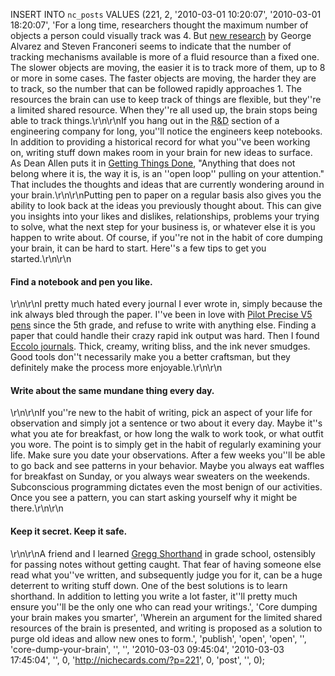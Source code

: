 <!--
title:
created:
updated:
slug:
tags:
-->
INSERT INTO `nc_posts` VALUES (221, 2, '2010-03-01 10:20:07', '2010-03-01 
18:20:07', 'For a long time, researchers thought the maximum number of objects 
a person could visually track was 4. But <a 
href="http://journalofvision.org/7/13/14/article.aspx" title="Article from the 
Journal of Vision about tracking objects.">new research</a> by George Alvarez 
and Steven Franconeri seems to indicate that the number of tracking mechanisms 
available is more of a fluid resource than a fixed one. The slower objects are 
moving, the easier it is to track more of them, up to 8 or more in some cases. 
The faster objects are moving, the harder they are to track, so the number that 
can be followed rapidly approaches 1. The resources the brain can use to keep 
track of things are flexible, but they''re a limited shared resource. When 
they''re all used up, the brain stops being able to track things.\r\n\r\nIf you 
hang out in the <abbr title="Research and Development">R&D</abbr> section of a 
engineering company for long, you''ll notice the engineers keep notebooks. In 
addition to providing a historical record for what you''ve been working on, 
writing stuff down makes room in your brain for new ideas to surface. As Dean 
Allen puts it in <a 
href="http://amazon.com/Getting-Things-Done-Stress-Free-Productivity/dp/01420002
80/" title="Buy &#8220;Getting Things Done&#8221; on Amazon.">Getting Things 
Done</a>, "Anything that does not belong where it is, the way it is, is an 
''open loop'' pulling on your attention." That includes the thoughts and ideas 
that are currently wondering around in your brain.\r\n\r\nPutting pen to paper 
on a regular basis also gives you the ability to look back at the ideas you 
previously thought about. This can give you insights into your likes and 
dislikes, relationships, problems your trying to solve, what the next step for 
your business is, or whatever else it is you happen to write about. Of course, 
if you''re not in the habit of core dumping your brain, it can be hard to 
start. Here''s a few tips to get you started.\r\n\r\n<h4>Find a notebook and 
pen you like.</h4>\r\n\r\nI pretty much hated every journal I ever wrote in, 
simply because the ink always bled through the paper. I''ve been in love with 
<a href="http://pilotpen.us/products/rollingball/#anchor_preciseV" 
title="Smooth, fluid, pens available in a variety of colors.">Pilot Precise V5 
pens</a> since the 5th grade, and refuse to write with anything else. Finding a 
paper that could handle their crazy rapid ink output was hard. Then I found <a 
href="http://eccololtd.com/" title="Italian made journals that are a delight to 
write in.">Eccolo journals</a>. Thick, creamy, writing bliss, and the ink never 
smudges. Good tools don''t necessarily make you a better craftsman, but they 
definitely make the process more enjoyable.\r\n\r\n<h4>Write about the same 
mundane thing every day.</h4>\r\n\r\nIf you''re new to the habit of writing, 
pick an aspect of your life for observation and simply jot a sentence or two 
about it every day. Maybe it''s what you ate for breakfast, or how long the 
walk to work took, or what outfit you wore. The point is to simply get in the 
habit of regularly examining your life. Make sure you date your observations. 
After a few weeks you''ll be able to go back and see patterns in your behavior. 
Maybe you always eat waffles for breakfast on Sunday, or you always wear 
sweaters on the weekends. Subconscious programming dictates even the most 
benign of our activities. Once you see a pattern, you can start asking yourself 
why it might be there.\r\n\r\n<h4>Keep it secret. Keep it safe.</h4>\r\n\r\nA 
friend and I learned <a href="http://gregg.angelfishy.net/" title="Andrew 
Owen&#8217;s wonderful resource for learning Gregg Shorthand.">Gregg 
Shorthand</a> in grade school, ostensibly for passing notes without getting 
caught. That fear of having someone else read what you''ve written, and 
subsequently judge you for it, can be a huge deterrent to writing stuff down. 
One of the best solutions is to learn shorthand. In addition to letting you 
write a lot faster, it''ll pretty much ensure you''ll be the only one who can 
read your writings.', 'Core dumping your brain makes you smarter', 'Wherein an 
argument for the limited shared resources of the brain is presented, and 
writing is proposed as a solution to purge old ideas and allow new ones to 
form.', 'publish', 'open', 'open', '', 'core-dump-your-brain', '', '', 
'2010-03-03 09:45:04', '2010-03-03 17:45:04', '', 0, 
'http://nichecards.com/?p=221', 0, 'post', '', 0);
